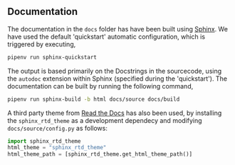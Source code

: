 ## Documentation

The documentation in the `docs` folder has have been built using [Sphinx](http://www.sphinx-doc.org). We have used the default 'quickstart' automatic configuration, which is triggered by executing,

```bash
pipenv run sphinx-quickstart
```

The output is based primarily on the Docstrings in the sourcecode, using the `autodoc` extension within Sphinx (specified during the 'quickstart'). The documentation can be built by running the following command,

```bash
pipenv run sphinx-build -b html docs/source docs/build
```

A third party theme from [Read the Docs](https://readthedocs.org) has also been used, by installing the `sphinx_rtd_theme` as a development dependecy and modifying `docs/source/config.py` as follows:

```python
import sphinx_rtd_theme
html_theme = "sphinx_rtd_theme"
html_theme_path = [sphinx_rtd_theme.get_html_theme_path()]
```
